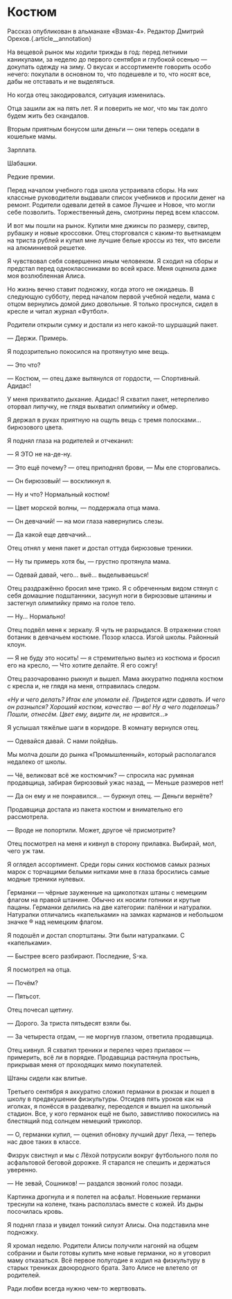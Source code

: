 
# Костюм

Рассказ опубликован в альманахе «Взмах-4». Редактор Дмитрий Орехов.{.article\_\_annotation}

На вещевой рынок мы ходили трижды в год: перед летними каникулами, за неделю до первого сентября и глубокой осенью — докупать одежду на зиму. О вкусах и ассортименте говорить особо нечего: покупали в основном то, что подешевле и то, что носят все, дабы не отставать и не выделяться.

Но когда отец закодировался, ситуация изменилась.

Отца зашили аж на пять лет. Я и поверить не мог, что мы так долго будем жить без скандалов.

Вторым приятным бонусом шли деньги — они теперь оседали в кошельке мамы.

Зарплата. 

Шабашки. 

Редкие премии.

Перед началом учебного года школа устраивала сборы. На них классные руководители выдавали список учебников и просили денег на ремонт. Родители одевали детей в самое Лучшее и Новое, что могли себе позволить. Торжественный день, смотрины перед всем классом.

И вот мы пошли на рынок. Купили мне джинсы по размеру, свитер, рубашку и новые кроссовки. Отец сторговался с каким-то вьетнамцем на триста рублей и купил мне лучшие белые кроссы из тех, что висели на алюминиевой решетке.

Я чувствовал себя совершенно иным человеком. Я сходил на сборы и предстал перед одноклассниками во всей красе. Меня оценила даже моя возлюбленная Алиса.

Но жизнь вечно ставит подножку, когда этого не ожидаешь. В следующую субботу, перед началом первой учебной недели, мама с отцом вернулись домой дико довольные. Я только проснулся, сидел в кресле и читал журнал «Футбол».

Родители открыли сумку и достали из него какой-то шуршащий пакет.

— Держи. Примерь.

Я подозрительно покосился на протянутую мне вещь.

— Это что?

— Костюм, — отец даже вытянулся от гордости, — Спортивный. Адидас!

У меня прихватило дыхание. Адидас! Я схватил пакет, нетерпеливо оторвал липучку, не глядя выхватил олимпийку и обмер.

Я держал в руках приятную на ощупь вещь с тремя полосками… бирюзового цвета.

Я поднял глаза на родителей и отчеканил:

— Я ЭТО не на-де-ну. 

— Это ещё почему? — отец приподнял брови, — Мы еле сторговались. 

— Он бирюзовый! — воскликнул я. 

— Ну и что? Нормальный костюм! 

— Цвет морской волны, — поддержала отца мама. 

— Он девчачий! — на мои глаза навернулись слезы. 

— Да какой еще девчачий…

Отец отнял у меня пакет и достал оттуда бирюзовые треники.

— Ну ты примерь хотя бы, — грустно протянула мама. 

— Одевай давай, чего… выё… выделываешься!

Отец раздражённо бросил мне трико. Я с обреченным видом стянул с себя домашние подштанники, засунул ноги в бирюзовые штанины и застегнул олимпийку прямо на голое тело.

— Ну… Нормально!

Отец подвёл меня к зеркалу. Я чуть не разрыдался. В отражении стоял ботаник в девчачьем костюме. Позор класса. Изгой школы. Районный клоун.

— Я не буду это носить! — я стремительно вылез из костюма и бросил его на кресло, — Что хотите делайте. Я его сожгу!

Отец разочарованно рыкнул и вышел. Мама аккуратно подняла костюм с кресла и, не глядя на меня, отправилась следом.

_«Ну и чего делать? Итак еле уломали её. Придется идти сдавать. И чего он разнылся? Хороший костюм, качество — во! Ну а чего поделаешь? Пошли, отнесём. Цвет ему, видите ли, не нравится…»_

Я услышал тяжёлые шаги в коридоре. В комнату вернулся отец.

— Одевайся давай. С нами пойдёшь.

Мы молча дошли до рынка «Промышленный», который располагался недалеко от школы.

— Чё, великоват всё же костюмчик? — спросила нас румяная продавщица, забирая бирюзовый ужас назад, — Меньше размеров нет!

— Да он ему и не понравился… — буркнул отец. — Деньги вернёте?

Продавщица достала из пакета костюм и внимательно его рассмотрела.

— Вроде не попортили. Может, другое чё присмотрите?

Отец посмотрел на меня и кивнул в сторону прилавка. Выбирай, мол, чего уж там.

Я оглядел ассортимент. Среди горы синих костюмов самых разных марок с торчащими белыми нитками мне в глаза бросились самые модные треники нулевых.

Германки — чёрные зауженные на щиколотках штаны с немецким флагом на правой штанине. Обычно их носили гопники и крутые пацаны. Германки делились на две категории: палёнки и натуралки. Натуралки отличались «капельками» на замках карманов и небольшом значке ® над немецким флагом.

Я подошёл и достал спортштаны. Эти были натуралками. С «капельками».

— Быстрее всего разбирают. Последние, S-ка.

Я посмотрел на отца.

— Почём? 

— Пятьсот.

Отец почесал щетину.

— Дорого. За триста пятьдесят взяли бы. 

— За четыреста отдам, — не моргнув глазом, ответила продавщица.

Отец кивнул. Я схватил треники и перелез через прилавок — примерить, всё ли в порядке. Продавщица растянула простынь, прикрывая меня от проходящих мимо покупателей.

Штаны сидели как влитые.

Третьего сентября я аккуратно сложил германки в рюкзак и пошел в школу в предвкушении физкультуры. Отсидев пять уроков как на иголках, я понёсся в раздевалку, переоделся и вышел на школьный стадион. Все, у кого германок ещё не было, завистливо покосились на блестящий под солнцем немецкий триколор.

— О, германки купил, — оценил обновку лучший друг Леха, — теперь нас двое таких в классе.

Физрук свистнул и мы с Лёхой потрусили вокруг футбольного поля по асфальтовой беговой дорожке. Я старался не спешить и держаться уверенно.

— Не зевай, Сошников! — раздался звонкий голос позади.

Картинка дрогнула и я полетел на асфальт. Новенькие германки треснули на колене, ткань расползлась вместе с кожей. Из дыры посочилась кровь.

Я поднял глаза и увидел тонкий силуэт Алисы. Она подставила мне подножку.

Я хромал неделю. Родители Алисы получили нагоняй на общем собрании и были готовы купить мне новые германки, но я уговорил маму отказаться. Всё первое полугодие я ходил на физкультуру в старых трениках двоюродного брата. Зато Алисе не влетело от родителей.

Ради любви всегда нужно чем-то жертвовать.